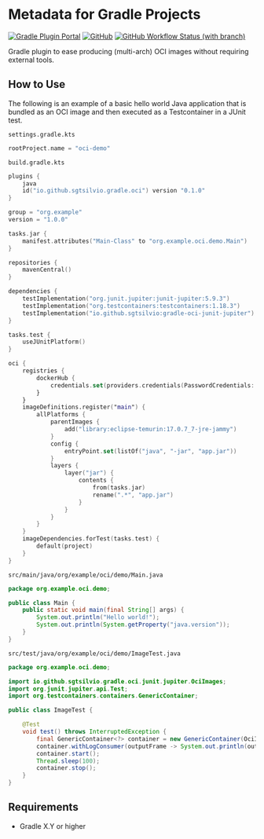 # Metadata for Gradle Projects

[![Gradle Plugin Portal](https://img.shields.io/gradle-plugin-portal/v/com.github.sgtsilvio.gradle.oci?color=brightgreen&style=for-the-badge)](https://plugins.gradle.org/plugin/com.github.sgtsilvio.gradle.oci)
[![GitHub](https://img.shields.io/github/license/sgtsilvio/gradle-oci?color=brightgreen&style=for-the-badge)](LICENSE)
[![GitHub Workflow Status (with branch)](https://img.shields.io/github/actions/workflow/status/sgtsilvio/gradle-oci/check.yml?branch=master&style=for-the-badge)](https://github.com/SgtSilvio/gradle-oci/actions/workflows/check.yml?query=branch%3Amaster)

Gradle plugin to ease producing (multi-arch) OCI images without requiring external tools.

## How to Use

The following is an example of a basic hello world Java application that is bundled as an OCI image and then executed as a Testcontainer in a JUnit test.

`settings.gradle.kts`

```kotlin
rootProject.name = "oci-demo"
```

`build.gradle.kts`

```kotlin
plugins {
    java
    id("io.github.sgtsilvio.gradle.oci") version "0.1.0"
}

group = "org.example"
version = "1.0.0"

tasks.jar {
    manifest.attributes("Main-Class" to "org.example.oci.demo.Main")
}

repositories {
    mavenCentral()
}

dependencies {
    testImplementation("org.junit.jupiter:junit-jupiter:5.9.3")
    testImplementation("org.testcontainers:testcontainers:1.18.3")
    testImplementation("io.github.sgtsilvio:gradle-oci-junit-jupiter")
}

tasks.test {
    useJUnitPlatform()
}

oci {
    registries {
        dockerHub {
            credentials.set(providers.credentials(PasswordCredentials::class, "dockerHub"))
        }
    }
    imageDefinitions.register("main") {
        allPlatforms {
            parentImages {
                add("library:eclipse-temurin:17.0.7_7-jre-jammy")
            }
            config {
                entryPoint.set(listOf("java", "-jar", "app.jar"))
            }
            layers {
                layer("jar") {
                    contents {
                        from(tasks.jar)
                        rename(".*", "app.jar")
                    }
                }
            }
        }
    }
    imageDependencies.forTest(tasks.test) {
        default(project)
    }
}
```

`src/main/java/org/example/oci/demo/Main.java`

```java
package org.example.oci.demo;

public class Main {
    public static void main(final String[] args) {
        System.out.println("Hello world!");
        System.out.println(System.getProperty("java.version"));
    }
}
```

`src/test/java/org/example/oci/demo/ImageTest.java`

```java
package org.example.oci.demo;

import io.github.sgtsilvio.gradle.oci.junit.jupiter.OciImages;
import org.junit.jupiter.api.Test;
import org.testcontainers.containers.GenericContainer;

public class ImageTest {

    @Test
    void test() throws InterruptedException {
        final GenericContainer<?> container = new GenericContainer(OciImages.getImageName("example/oci-demo:1.0.0"));
        container.withLogConsumer(outputFrame -> System.out.println(outputFrame.getUtf8StringWithoutLineEnding()));
        container.start();
        Thread.sleep(100);
        container.stop();
    }
}
```

## Requirements

[//]: # (TODO)
- Gradle X.Y or higher
